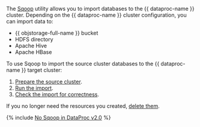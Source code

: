The [Sqoop](../../../data-proc/operations/sqoop-usage.md) utility allows you to import databases to the {{ dataproc-name }} cluster. Depending on the {{ dataproc-name }} cluster configuration, you can import data to:

* {{ objstorage-full-name }} bucket
* HDFS directory
* Apache Hive
* Apache HBase

To use Sqoop to import the source cluster databases to the {{ dataproc-name }} target cluster:

1. [Prepare the source cluster](#prepare).
1. [Run the import](#import).
1. [Check the import for correctness](#check).

If you no longer need the resources you created, [delete them](#clear-out).

{% include [No Sqoop in DataProc v2.0](../../../_includes/data-proc/no-sqoop-in-dataproc2.md) %}
